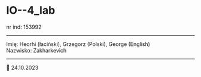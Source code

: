 # IO--4_lab
nr ind: 153992
____
Imię: Heorhi (łaciński), Grzegorz (Polski), George (English)  
Nazwisko: Zakharkevich
____
:black_square_button: 24.10.2023
